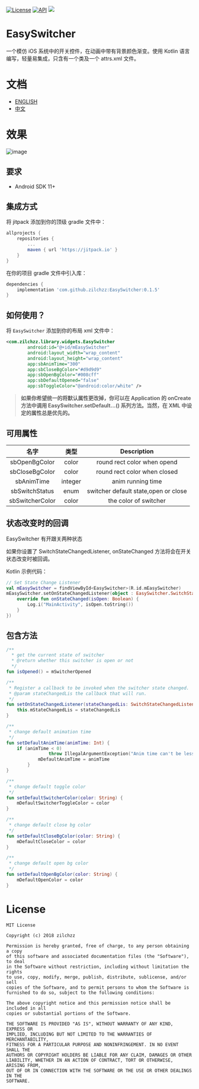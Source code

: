 [![License](http://img.shields.io/badge/license-MIT-green.svg?style=flat)]()
[![API](https://img.shields.io/badge/API-11%2B-brightgreen.svg?style=flat)](https://android-arsenal.com/api?level=11)
[![](https://jitpack.io/v/zilchzz/EasySwitcher.svg)](https://jitpack.io/#zilchzz/EasySwitcher)

# EasySwitcher
一个模仿 iOS 系统中的开关控件，在动画中带有背景颜色渐变。使用 Kotlin 语言编写，轻量易集成，只含有一个类及一个 attrs.xml 文件。

# 文档
- [ENGLISH](https://github.com/zilchzz/EasySwitcher/blob/master/README.md) 
- [中文](https://github.com/zilchzz/EasySwitcher/blob/master/README_CH.md)

# 效果
![image](https://github.com/zilchzz/EasySwitcher/blob/master/sample/src/main/res/mipmap-xxhdpi/switcher.gif)

## 要求

- Android SDK 11+

## 集成方式

将 jitpack 添加到你的顶级 gradle 文件中：

```groovy
allprojects {
    repositories {
        ...
        maven { url 'https://jitpack.io' }
    }
}
```

在你的项目 gradle 文件中引入库：

```groovy
dependencies {
    implementation 'com.github.zilchzz:EasySwitcher:0.1.5'
}
```

## 如何使用？

将 `EasySwitcher` 添加到你的布局 xml 文件中：

```xml
<com.zilchzz.library.widgets.EasySwitcher
        android:id="@+id/mEasySwitcher"
        android:layout_width="wrap_content"
        android:layout_height="wrap_content"
        app:sbAnimTime="300"
        app:sbCloseBgColor="#d9d9d9"
        app:sbOpenBgColor="#008cff"
        app:sbDefaultOpened="false"
        app:sbToggleColor="@android:color/white" />
```
>**如果你希望统一的将默认属性更改掉，你可以在 Application 的 onCreate 方法中调用 EasySwitcher.setDefault...() 系列方法。当然，在 XML 中设定的属性总是优先的。**

## 可用属性

|      名字        |  类型   |             Description               |
| :-------------: | :-----: | :----------------------------------: |
|  sbOpenBgColor  |  color  |     round rect color when opend      |
| sbCloseBgColor  |  color  |     round rect color when closed     |
|   sbAnimTime    | integer |          anim running time           |
| sbSwitchStatus  |  enum   | switcher default state,open or close |
| sbSwitcherColor |  color  |        the color of switcher         |

## 状态改变时的回调

EasySwitcher 有开跟关两种状态

如果你设置了 SwitchStateChangedListener, onStateChanged 方法将会在开关状态改变时被回调。

Kotlin 示例代码：

```Kotlin
// Set State Change Listener
val mEasySwitcher = findViewById<EasySwitcher>(R.id.mEasySwitcher)
mEasySwitcher.setOnStateChangedListener(object : EasySwitcher.SwitchStateChangedListener {
	override fun onStateChanged(isOpen: Boolean) {
		Log.i("MainActivity", isOpen.toString())       
	}
})
```

## 包含方法

```kotlin
/**
  * get the current state of switcher
  * @return whether this switcher is open or not
  */
fun isOpened() = mSwitcherOpened

/**
 * Register a callback to be invoked when the switcher state changed.
 * @param stateChangedLis the callback that will run.
 */
fun setOnStateChangedListener(stateChangedLis: SwitchStateChangedListener) {
	this.mStateChangedLis = stateChangedLis
}

/**
 * change default animation time
 */
fun setDefaultAnimTime(animTime: Int) {
	if (animTime < 0)
                throw IllegalArgumentException("Anim time can't be less than zero")
            mDefaultAnimTime = animTime
        }
}

/**
 * change default toggle color
 */
fun setDefaultSwitcherColor(color: String) {
	mDefaultSwitcherToggleColor = color
}

/**
 * change default close bg color
 */
fun setDefaultCloseBgColor(color: String) {
	mDefaultCloseColor = color
}

/**
 * change default open bg color
 */
fun setDefaultOpenBgColor(color: String) {
	mDefaultOpenColor = color
}
```



# License

```
MIT License

Copyright (c) 2018 zilchzz

Permission is hereby granted, free of charge, to any person obtaining a copy
of this software and associated documentation files (the "Software"), to deal
in the Software without restriction, including without limitation the rights
to use, copy, modify, merge, publish, distribute, sublicense, and/or sell
copies of the Software, and to permit persons to whom the Software is
furnished to do so, subject to the following conditions:

The above copyright notice and this permission notice shall be included in all
copies or substantial portions of the Software.

THE SOFTWARE IS PROVIDED "AS IS", WITHOUT WARRANTY OF ANY KIND, EXPRESS OR
IMPLIED, INCLUDING BUT NOT LIMITED TO THE WARRANTIES OF MERCHANTABILITY,
FITNESS FOR A PARTICULAR PURPOSE AND NONINFRINGEMENT. IN NO EVENT SHALL THE
AUTHORS OR COPYRIGHT HOLDERS BE LIABLE FOR ANY CLAIM, DAMAGES OR OTHER
LIABILITY, WHETHER IN AN ACTION OF CONTRACT, TORT OR OTHERWISE, ARISING FROM,
OUT OF OR IN CONNECTION WITH THE SOFTWARE OR THE USE OR OTHER DEALINGS IN THE
SOFTWARE.
```

